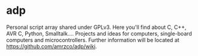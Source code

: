 adp
===

Personal script array shared under GPLv3. Here you'll find about C, C++, AVR C, Python, Smalltalk.... Projects and ideas for computers, single-board computers and microcontrollers. Further information will be located at https://github.com/amrzco/adp/wiki.
